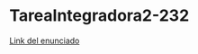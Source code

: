 # TareaIntegradora2-232

[Link del enunciado](https://docs.google.com/document/d/1Hw4UQA-riwi4d3a7AGtKQrOgWnJowk73/edit?usp=sharing&ouid=109415827520879394849&rtpof=true&sd=true)
